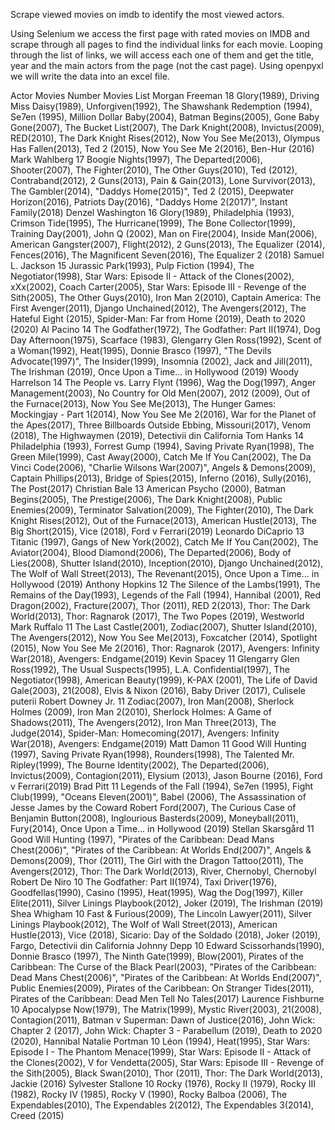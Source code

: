 Scrape viewed movies on imdb to identify the most viewed actors.

Using Selenium we access the first page with rated movies on IMDB and scrape through all pages to find the individual links for each movie.
Looping through the list of links, we will access each one of them and get the title, year and the main actors from the page (not the cast page). 
Using openpyxl we will write the data into an excel file.

Actor	Movies Number	Movies List
Morgan Freeman	18	Glory(1989), Driving Miss Daisy(1989), Unforgiven(1992), The Shawshank Redemption (1994), Se7en (1995), Million Dollar Baby(2004), Batman Begins(2005), Gone Baby Gone(2007), The Bucket List(2007), The Dark Knight(2008), Invictus(2009), RED(2010), The Dark Knight Rises(2012), Now You See Me(2013), Olympus Has Fallen(2013), Ted 2 (2015), Now You See Me 2(2016), Ben-Hur (2016)
Mark Wahlberg	17	Boogie Nights(1997), The Departed(2006), Shooter(2007), The Fighter(2010), The Other Guys(2010), Ted (2012), Contraband(2012), 2 Guns(2013), Pain & Gain(2013), Lone Survivor(2013), The Gambler(2014), "Daddys Home(2015)", Ted 2 (2015), Deepwater Horizon(2016), Patriots Day(2016), "Daddys Home 2(2017)", Instant Family(2018)
Denzel Washington	16	Glory(1989), Philadelphia (1993), Crimson Tide(1995), The Hurricane(1999), The Bone Collector(1999), Training Day(2001), John Q (2002), Man on Fire(2004), Inside Man(2006), American Gangster(2007), Flight(2012), 2 Guns(2013), The Equalizer (2014), Fences(2016), The Magnificent Seven(2016), The Equalizer 2 (2018)
Samuel L. Jackson	15	Jurassic Park(1993), Pulp Fiction (1994), The Negotiator(1998), Star Wars: Episode II - Attack of the Clones(2002), xXx(2002), Coach Carter(2005), Star Wars: Episode III - Revenge of the Sith(2005), The Other Guys(2010), Iron Man 2(2010), Captain America: The First Avenger(2011), Django Unchained(2012), The Avengers(2012), The Hateful Eight (2015), Spider-Man: Far from Home (2019), Death to 2020 (2020)
Al Pacino	14	The Godfather(1972), The Godfather: Part II(1974), Dog Day Afternoon(1975), Scarface (1983), Glengarry Glen Ross(1992), Scent of a Woman(1992), Heat(1995), Donnie Brasco (1997), "The Devils Advocate(1997)", The Insider(1999), Insomnia (2002), Jack and Jill(2011), The Irishman (2019), Once Upon a Time... in Hollywood (2019)
Woody Harrelson	14	The People vs. Larry Flynt (1996), Wag the Dog(1997), Anger Management(2003), No Country for Old Men(2007), 2012 (2009), Out of the Furnace(2013), Now You See Me(2013), The Hunger Games: Mockingjay - Part 1(2014), Now You See Me 2(2016), War for the Planet of the Apes(2017), Three Billboards Outside Ebbing, Missouri(2017), Venom (2018), The Highwaymen (2019), Detectivii din California
Tom Hanks	14	Philadelphia (1993), Forrest Gump (1994), Saving Private Ryan(1998), The Green Mile(1999), Cast Away(2000), Catch Me If You Can(2002), The Da Vinci Code(2006), "Charlie Wilsons War(2007)", Angels & Demons(2009), Captain Phillips(2013), Bridge of Spies(2015), Inferno (2016), Sully(2016), The Post(2017)
Christian Bale	13	American Psycho (2000), Batman Begins(2005), The Prestige(2006), The Dark Knight(2008), Public Enemies(2009), Terminator Salvation(2009), The Fighter(2010), The Dark Knight Rises(2012), Out of the Furnace(2013), American Hustle(2013), The Big Short(2015), Vice (2018), Ford v Ferrari(2019)
Leonardo DiCaprio	13	Titanic (1997), Gangs of New York(2002), Catch Me If You Can(2002), The Aviator(2004), Blood Diamond(2006), The Departed(2006), Body of Lies(2008), Shutter Island(2010), Inception(2010), Django Unchained(2012), The Wolf of Wall Street(2013), The Revenant(2015), Once Upon a Time... in Hollywood (2019)
Anthony Hopkins	12	The Silence of the Lambs(1991), The Remains of the Day(1993), Legends of the Fall (1994), Hannibal (2001), Red Dragon(2002), Fracture(2007), Thor (2011), RED 2(2013), Thor: The Dark World(2013), Thor: Ragnarok (2017), The Two Popes (2019), Westworld
Mark Ruffalo	11	The Last Castle(2001), Zodiac(2007), Shutter Island(2010), The Avengers(2012), Now You See Me(2013), Foxcatcher (2014), Spotlight (2015), Now You See Me 2(2016), Thor: Ragnarok (2017), Avengers: Infinity War(2018), Avengers: Endgame(2019)
Kevin Spacey	11	Glengarry Glen Ross(1992), The Usual Suspects(1995), L.A. Confidential(1997), The Negotiator(1998), American Beauty(1999), K-PAX (2001), The Life of David Gale(2003), 21(2008), Elvis & Nixon (2016), Baby Driver (2017), Culisele puterii
Robert Downey Jr.	11	Zodiac(2007), Iron Man(2008), Sherlock Holmes (2009), Iron Man 2(2010), Sherlock Holmes: A Game of Shadows(2011), The Avengers(2012), Iron Man Three(2013), The Judge(2014), Spider-Man: Homecoming(2017), Avengers: Infinity War(2018), Avengers: Endgame(2019)
Matt Damon	11	Good Will Hunting (1997), Saving Private Ryan(1998), Rounders(1998), The Talented Mr. Ripley(1999), The Bourne Identity(2002), The Departed(2006), Invictus(2009), Contagion(2011), Elysium (2013), Jason Bourne (2016), Ford v Ferrari(2019)
Brad Pitt	11	Legends of the Fall (1994), Se7en (1995), Fight Club(1999), "Oceans Eleven(2001)", Babel (2006), The Assassination of Jesse James by the Coward Robert Ford(2007), The Curious Case of Benjamin Button(2008), Inglourious Basterds(2009), Moneyball(2011), Fury(2014), Once Upon a Time... in Hollywood (2019)
Stellan Skarsgård	11	Good Will Hunting (1997), "Pirates of the Caribbean: Dead Mans Chest(2006)", "Pirates of the Caribbean: At Worlds End(2007)", Angels & Demons(2009), Thor (2011), The Girl with the Dragon Tattoo(2011), The Avengers(2012), Thor: The Dark World(2013), River, Chernobyl, Chernobyl
Robert De Niro	10	The Godfather: Part II(1974), Taxi Driver(1976), Goodfellas(1990), Casino (1995), Heat(1995), Wag the Dog(1997), Killer Elite(2011), Silver Linings Playbook(2012), Joker (2019), The Irishman (2019)
Shea Whigham	10	Fast & Furious(2009), The Lincoln Lawyer(2011), Silver Linings Playbook(2012), The Wolf of Wall Street(2013), American Hustle(2013), Vice (2018), Sicario: Day of the Soldado (2018), Joker (2019), Fargo, Detectivii din California
Johnny Depp	10	Edward Scissorhands(1990), Donnie Brasco (1997), The Ninth Gate(1999), Blow(2001), Pirates of the Caribbean: The Curse of the Black Pearl(2003), "Pirates of the Caribbean: Dead Mans Chest(2006)", "Pirates of the Caribbean: At Worlds End(2007)", Public Enemies(2009), Pirates of the Caribbean: On Stranger Tides(2011), Pirates of the Caribbean: Dead Men Tell No Tales(2017)
Laurence Fishburne	10	Apocalypse Now(1979), The Matrix(1999), Mystic River(2003), 21(2008), Contagion(2011), Batman v Superman: Dawn of Justice(2016), John Wick: Chapter 2 (2017), John Wick: Chapter 3 - Parabellum (2019), Death to 2020 (2020), Hannibal
Natalie Portman	10	Léon (1994), Heat(1995), Star Wars: Episode I - The Phantom Menace(1999), Star Wars: Episode II - Attack of the Clones(2002), V for Vendetta(2005), Star Wars: Episode III - Revenge of the Sith(2005), Black Swan(2010), Thor (2011), Thor: The Dark World(2013), Jackie (2016)
Sylvester Stallone	10	Rocky (1976), Rocky II (1979), Rocky III (1982), Rocky IV (1985), Rocky V (1990), Rocky Balboa (2006), The Expendables(2010), The Expendables 2(2012), The Expendables 3(2014), Creed (2015)

